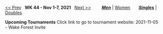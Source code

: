 [<< Prev](men_singles_2143.md) &nbsp; **WK 44 - Nov 1-7, 2021** &nbsp; [Next >>](men_singles_2145.md) &nbsp;&nbsp;&nbsp;&nbsp;&nbsp;&nbsp;&nbsp; [***Men***](./men_singles_2144.md) &#124; [Women](./women_singles_2144.md) &nbsp;&nbsp;&nbsp;&nbsp;&nbsp; [***Singles***](./men_singles_2144.md) &#124; [Doubles](./men_doubles_2144.md)

**Upcoming Tournaments**
Click link to go to tournament website:
  2021-11-05 - Wake Forest Invite
